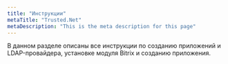 ```yaml
---
title: "Инструкции"
metaTitle: "Trusted.Net"
metaDescription: "This is the meta description for this page"
---
```


В данном разделе описаны все инструкции по созданию приложений и LDAP-провайдера, установке модуля Bitrix и созданию приложения.